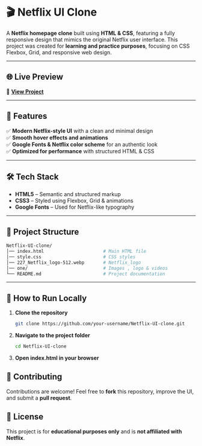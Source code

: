 # 🎬 Netflix UI Clone  

A **Netflix homepage clone** built using **HTML & CSS**, featuring a fully responsive design that mimics the original Netflix user interface. This project was created for **learning and practice purposes**, focusing on CSS Flexbox, Grid, and responsive web design.

---

## 🌐 Live Preview  
🔗 **[View Project](https://girish2005-gm.github.io/Netflix-UI-clone/)** 

---

## 📌 Features  
✅ **Modern Netflix-style UI** with a clean and minimal design    
✅ **Smooth hover effects and animations**  
✅ **Google Fonts & Netflix color scheme** for an authentic look  
✅ **Optimized for performance** with structured HTML & CSS  

---

## 🛠️ Tech Stack  
- **HTML5** – Semantic and structured markup  
- **CSS3** – Styled using Flexbox, Grid & animations  
- **Google Fonts** – Used for Netflix-like typography  

---

## 📂 Project Structure  
```bash
Netflix-UI-clone/
│── index.html                      # Main HTML file
│── style.css                       # CSS styles
│── 227_Netflix_logo-512.webp       # Netflix_logo
│── one/                            # Images , logo & videos
└── README.md                       # Project documentation

```
---

## 🚀 How to Run Locally  
1. **Clone the repository**  
   ```sh
   git clone https://github.com/your-username/Netflix-UI-clone.git
2. **Navigate to the project folder**
   ```sh
   cd Netflix-UI-clone

3. **Open index.html in your browser**



## 🌟 Contributing  
Contributions are welcome! Feel free to **fork** this repository, improve the UI, and submit a **pull request**.  


## 📜 License  
This project is for **educational purposes only** and is **not affiliated with Netflix**.  
